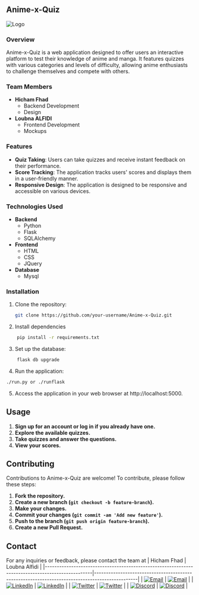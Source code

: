 ## Anime-x-Quiz
![Logo](../project_mvp/project_mvp/Aquiz/static/images/logo.png)
### Overview
Anime-x-Quiz is a web application designed to offer users an interactive platform to test their knowledge of anime and manga. It features quizzes with various categories and levels of difficulty, allowing anime enthusiasts to challenge themselves and compete with others.

### Team Members
- **Hicham Fhad**
  - Backend Development
  - Design
- **Loubna ALFIDI**
  - Frontend Development
  - Mockups

### Features
- **Quiz Taking**: Users can take quizzes and receive instant feedback on their performance.
- **Score Tracking**: The application tracks users' scores and displays them in a user-friendly manner.
- **Responsive Design**: The application is designed to be responsive and accessible on various devices.

### Technologies Used
- **Backend**
  - Python
  - Flask
  - SQLAlchemy
- **Frontend**
  - HTML
  - CSS
  - JQuery
- **Database**
  - Mysql

### Installation
1. Clone the repository:
   ```bash
   git clone https://github.com/your-username/Anime-x-Quiz.git

2. Install dependencies
```bash
    pip install -r requirements.txt
```
3. Set up the database:

```bash
    flask db upgrade
```
4. Run the application:

```bash
./run.py or ./runflask
```
5. Access the application in your web browser at http://localhost:5000.

## Usage

1. **Sign up for an account or log in if you already have one.**
2. **Explore the available quizzes.**
3. **Take quizzes and answer the questions.**
4. **View your scores.**

## Contributing

Contributions to Anime-x-Quiz are welcome! To contribute, please follow these steps:

1. **Fork the repository.**
2. **Create a new branch (`git checkout -b feature-branch`).**
3. **Make your changes.**
4. **Commit your changes (`git commit -am 'Add new feature'`).**
5. **Push to the branch (`git push origin feature-branch`).**
6. **Create a new Pull Request.**


## Contact

For any inquiries or feedback, please contact the team at 
| Hicham Fhad                                                                                      | Loubna Alfidi                                                                                  |
|--------------------------------------------------------------------------------------------------|------------------------------------------------------------------------------------------------|
| [![Email](https://img.shields.io/badge/Email-%40me-red?style=flat&logo=gmail)](mailto:imalxvssteve2020@gmail.com) | [![Email](https://img.shields.io/badge/Email-%40me-red?style=flat&logo=gmail)](mailto:loubna.alfidi@gmail.com) |
| [![LinkedIn](https://img.shields.io/badge/LinkedIn-Profile-blue?style=flat&logo=linkedin)](https://www.linkedin.com/in/hicham-fhad-7b9070263/) | [![LinkedIn](https://img.shields.io/badge/LinkedIn-Profile-blue?style=flat&logo=linkedin)](https://www.linkedin.com/in/loubna-alfidi-94a092219) |
| [![Twitter](https://img.shields.io/badge/Twitter-Profile-lightblue?style=flat&logo=twitter)](https://twitter.com/D_Hicham2k)       | [![Twitter](https://img.shields.io/badge/Twitter-Profile-lightblue?style=flat&logo=twitter)](https://twitter.com/loubna_alfidi) |
| [![Discord](https://img.shields.io/badge/Discord-luffy.py-blueviolet?style=flat&logo=discord)](https://discord.com/users/luffy.py)     | [![Discord](https://img.shields.io/badge/Discord-loubna_07-blueviolet?style=flat&logo=discord)](https://discord.com/users/loubna_07) |